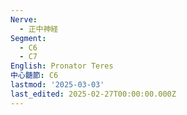 ```yaml
---
Nerve:
  - 正中神経
Segment:
  - C6
  - C7
English: Pronator Teres
中心髄節: C6
lastmod: '2025-03-03'
last_edited: 2025-02-27T00:00:00.000Z
---
```



